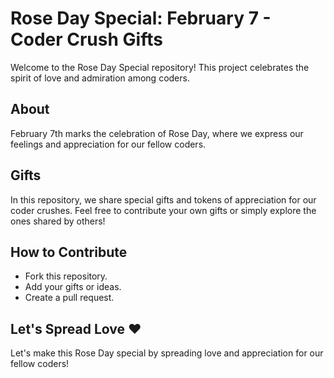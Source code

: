 # Rose Day Special: February 7 - Coder Crush Gifts

Welcome to the Rose Day Special repository! This project celebrates the spirit of love and admiration among coders.

## About
February 7th marks the celebration of Rose Day, where we express our feelings and appreciation for our fellow coders.

## Gifts
In this repository, we share special gifts and tokens of appreciation for our coder crushes. Feel free to contribute your own gifts or simply explore the ones shared by others!

## How to Contribute
- Fork this repository.
- Add your gifts or ideas.
- Create a pull request.

## Let's Spread Love ❤️
Let's make this Rose Day special by spreading love and appreciation for our fellow coders!

